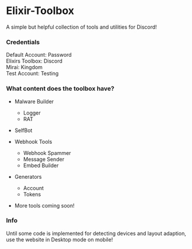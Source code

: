 # Elixir-Toolbox  
A simple but helpful collection of tools and utilities for Discord!  

### Credentials  
Default Account: Password  
Elixirs Toolbox: Discord  
Mirai: Kingdom  
Test Account: Testing  

### What content does the toolbox have?  
- Malware Builder  
  - Logger  
  - RAT  
- SelfBot  
- Webhook Tools  
  - Webhook Spammer  
  - Message Sender  
  - Embed Builder

- Generators  
  - Account
  - Tokens  
+ More tools coming soon!

### Info  
Until some code is implemented for detecting devices and layout adaption, use the website in Desktop mode on mobile!
